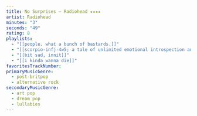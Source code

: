 ```yaml
---
title: No Surprises — Radiohead ★★★★
artist: Radiohead
minutes: "3"
seconds: "49"
rating: 8
playlists:
  - "[[people. what a bunch of bastards.]]"
  - "[[scorpio-infj-4w5; a tale of unlimited emotional introspection and arcane bullshit]]"
  - "[[bit sad, innit]]"
  - "[[i kinda wanna die]]"
favoritesTrackNumber:
primaryMusicGenre:
  - post-britpop
  - alternative rock
secondaryMusicGenre:
  - art pop
  - dream pop
  - lullabies
---
```

